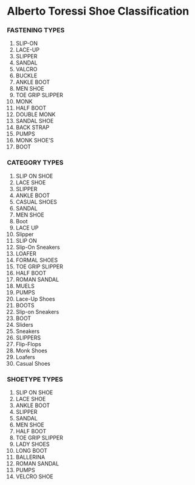 # Alberto Toressi Shoe Classification

### FASTENING TYPES
1. SLIP-ON             
2. LACE-UP             
3. SLIPPER             
4. SANDAL               
5. VALCRO               
6. BUCKLE               
7. ANKLE BOOT           
8. MEN SHOE              
9. TOE GRIP SLIPPER      
10. MONK                  
11. HALF BOOT             
12. DOUBLE MONK           
13. SANDAL SHOE           
14. BACK STRAP            
15. PUMPS                 
16. MONK SHOE'S           
17. BOOT      

### CATEGORY TYPES
1. SLIP ON SHOE        
2. LACE SHOE           
3. SLIPPER             
4. ANKLE BOOT          
5. CASUAL SHOES         
6. SANDAL               
7. MEN SHOE             
8. Boot                 
9. LACE UP              
10. Slipper              
11. SLIP ON              
12. Slip-On Sneakers     
13. LOAFER               
14. FORMAL SHOES         
15. TOE GRIP SLIPPER      
16. HALF BOOT             
17. ROMAN SANDAL          
18. MUELS                 
19. PUMPS                 
20. Lace-Up Shoes         
21. BOOTS                 
22. Slip-on Sneakers      
23. BOOT                  
24. Sliders               
25. Sneakers              
26. SLIPPERS             
27. Flip-Flops            
28. Monk Shoes            
29. Loafers               
30. Casual Shoes          

### SHOETYPE TYPES
1. SLIP ON SHOE       
2. LACE SHOE           
3. ANKLE BOOT           
4. SLIPPER              
5. SANDAL               
6. MEN SHOE             
7. HALF BOOT            
8. TOE GRIP SLIPPER     
9. LADY SHOES           
10. LONG BOOT            
11. BALLERINA            
12. ROMAN SANDAL          
13. PUMPS                
14. VELCRO SHOE           
